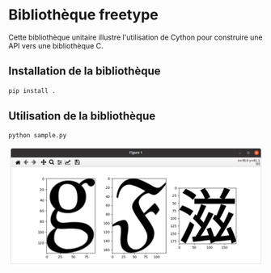 # Bibliothèque freetype

Cette bibliothèque unitaire illustre l'utilisation de Cython pour construire une API vers une bibliothèque C.

## Installation de la bibliothèque

```bash
pip install .
```

## Utilisation de la bibliothèque

```bash
python sample.py
```

![Résultat graphique](sample.png)
